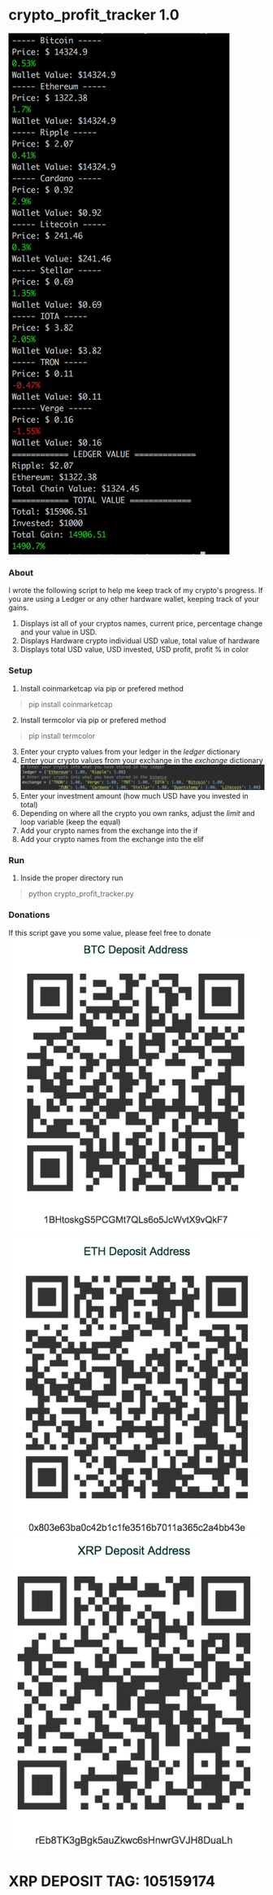 # crypto_profit_tracker 1.0

![Screenshot](https://github.com/adamvaldez/crypto_profit_tracker/blob/master/Screen%20Shot%202018-01-12%20at%2010.08.18%20PM.png "Screenshot via terminal")

### About
I wrote the following script to help me keep track of my crypto's progress.
If you are using a Ledger or any other hardware wallet, keeping track of your gains.
1. Displays ist all of your cryptos names, current price, percentage change and your value in USD.
2. Displays Hardware crypto individual USD value, total value of hardware
3. Displays total USD value, USD invested, USD profit, profit % in color

### Setup
1. Install coinmarketcap via pip or prefered method
> pip install coinmarketcap
2. Install termcolor via pip or prefered method
> pip install termcolor
3. Enter your crypto values from your ledger in the *ledger* dictionary
4. Enter your crypto values from your exchange in the *exchange* dictionary
![Python dictionary](https://github.com/adamvaldez/crypto_profit_tracker/blob/master/Screen%20Shot%202018-01-12%20at%2010.32.51%20PM.png "Pythong Dictionaries")
5. Enter your investment amount (how much USD have you invested in total)
6. Depending on where all the crypto you own ranks, adjust the *limit* and loop variable (keep the equal)
7. Add your crypto names from the exchange into the if
8. Add your crypto names from the exchange into the elif

### Run
1. Inside the proper directory run 
>python crypto_profit_tracker.py

### Donations
If this script gave you some value, please feel free to donate
![Bitcoin Address](https://github.com/adamvaldez/crypto_profit_tracker/blob/master/Screen%20Shot%202018-01-12%20at%2010.12.59%20PM.png? "Bitcoin Address")
![Ethereum Address](https://github.com/adamvaldez/crypto_profit_tracker/blob/master/Screen%20Shot%202018-01-12%20at%2010.13.31%20PM.png "Ethereum Address")
![Ripple Address](https://github.com/adamvaldez/crypto_profit_tracker/blob/master/Screen%20Shot%202018-01-12%20at%2010.14.21%20PM.png "Ripple Address")
# XRP DEPOSIT TAG: 105159174
